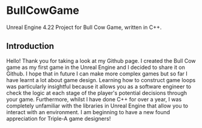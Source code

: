 # BullCowGame
Unreal Engine 4.22 Project for Bull Cow Game, written in C++.

## Introduction
Hello! Thank you for taking a look at my Github page. I created the Bull Cow game as my first game in the Unreal Engine and I decided to share it on Github. I hope that in future I can make more complex games but so far I have learnt a lot about game design. Learning how to construct game loops was particularly insightful because it allows you as a software engineer to check the logic at each stage of the player's potential decisions through your game. Furthermore, whilst I have done C++ for over a year, I was completely unfamiliar with the libraries in Unreal Engine that allow you to interact with an environment. I am beginning to have a new found appreciation for Triple-A game designers!


